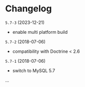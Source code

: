 # Changelog

`5.7-3` (2023-12-21)
- enable multi platform build

`5.7-2` (2018-07-06)
- compatibility with Doctrine < 2.6

`5.7-1` (2018-07-06)
- switch to MySQL 5.7


...

